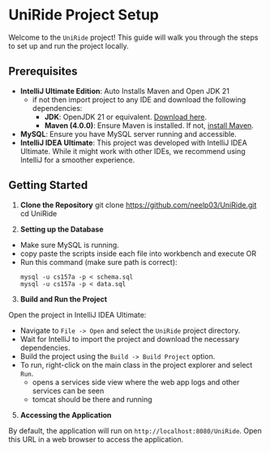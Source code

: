 # UniRide Project Setup

Welcome to the `UniRide` project! This guide will walk you through the steps to set up and run the project locally.

## Prerequisites

- **IntelliJ Ultimate Edition**: Auto Installs Maven and Open JDK 21
  - if not then import project to any IDE and download the following dependencies:
    - **JDK**: OpenJDK 21 or equivalent. [Download here](https://adoptopenjdk.net/).
    - **Maven (4.0.0)**: Ensure Maven is installed. If not, [install Maven](https://maven.apache.org/download.cgi).
- **MySQL**: Ensure you have MySQL server running and accessible.
- **IntelliJ IDEA Ultimate**: This project was developed with IntelliJ IDEA Ultimate. While it might work with other IDEs, we recommend using IntelliJ for a smoother experience.

## Getting Started

1. **Clone the Repository**
   git clone https://github.com/neelp03/UniRide.git
   cd UniRide

2. **Setting up the Database**

- Make sure MySQL is running.
- copy paste the scripts inside each file into workbench and execute
  OR
- Run this command (make sure path is correct):
  ```
  mysql -u cs157a -p < schema.sql
  mysql -u cs157a -p < data.sql
  ```

3. **Build and Run the Project**

Open the project in IntelliJ IDEA Ultimate:
- Navigate to `File -> Open` and select the `UniRide` project directory.
- Wait for IntelliJ to import the project and download the necessary dependencies.
- Build the project using the `Build -> Build Project` option.
- To run, right-click on the main class in the project explorer and select `Run`.
  - opens a services side view where the web app logs and other services can be seen
  - tomcat should be there and running

5. **Accessing the Application**

By default, the application will run on `http://localhost:8080/UniRide`. Open this URL in a web browser to access the application.
